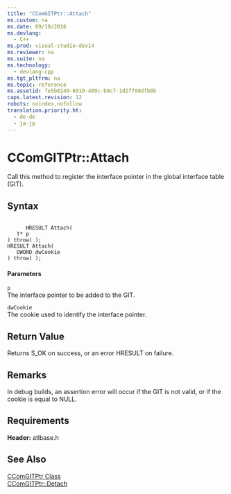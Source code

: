 ```yaml
---
title: "CComGITPtr::Attach"
ms.custom: na
ms.date: 09/19/2016
ms.devlang: 
  - C++
ms.prod: visual-studio-dev14
ms.reviewer: na
ms.suite: na
ms.technology: 
  - devlang-cpp
ms.tgt_pltfrm: na
ms.topic: reference
ms.assetid: fe5b8249-8919-409c-b9c7-1d2f799dfb0b
caps.latest.revision: 12
robots: noindex,nofollow
translation.priority.ht: 
  - de-de
  - ja-jp
---
```

# CComGITPtr::Attach
Call this method to register the interface pointer in the global interface table (GIT).  
  
## Syntax  
  
```  
  
      HRESULT Attach(  
   T* p   
) throw( );  
HRESULT Attach(  
   DWORD dwCookie   
) throw( );  
```  
  
#### Parameters  
 `p`  
 The interface pointer to be added to the GIT.  
  
 `dwCookie`  
 The cookie used to identify the interface pointer.  
  
## Return Value  
 Returns S_OK on success, or an error HRESULT on failure.  
  
## Remarks  
 In debug builds, an assertion error will occur if the GIT is not valid, or if the cookie is equal to NULL.  
  
## Requirements  
 **Header:** atlbase.h  
  
## See Also  
 [CComGITPtr Class](../vs140/CComGITPtr-Class.md)   
 [CComGITPtr::Detach](../vs140/CComGITPtr--Detach.md)